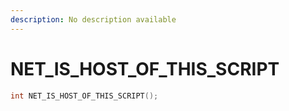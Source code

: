 ```yaml
---
description: No description available 
---
```


# NET_IS_HOST_OF_THIS_SCRIPT

```cpp
int NET_IS_HOST_OF_THIS_SCRIPT();
```